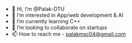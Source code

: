 - 👋 Hi, I’m @Palak-DTU
- 👀 I’m interested in App/web development & AI
- 🌱 I’m currently learning C++
- 💞️ I’m looking to collaborate on startups 
- 📫 How to reach me - palakmsc04@gmail.com 

<!---
Palak-DTU/Palak-DTU is a ✨ special ✨ repository because its `README.md` (this file) appears on your GitHub profile.
You can click the Preview link to take a look at your changes.
--->

